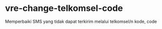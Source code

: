 # vre-change-telkomsel-code
Memperbaiki SMS yang tidak dapat terkirim melalui telkomsel/n
kode, code
